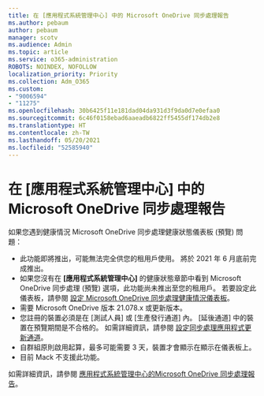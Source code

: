 ```yaml
---
title: 在 [應用程式系統管理中心] 中的 Microsoft OneDrive 同步處理報告
ms.author: pebaum
author: pebaum
manager: scotv
ms.audience: Admin
ms.topic: article
ms.service: o365-administration
ROBOTS: NOINDEX, NOFOLLOW
localization_priority: Priority
ms.collection: Adm_O365
ms.custom:
- "9006594"
- "11275"
ms.openlocfilehash: 30b6425f11e181dad04da931d3f9da0d7e0efaa0
ms.sourcegitcommit: 6c46f0158ebad6aaeadb6822ff5455df174db2e8
ms.translationtype: HT
ms.contentlocale: zh-TW
ms.lasthandoff: 05/20/2021
ms.locfileid: "52585940"
---
```

# <a name="onedrive-sync-reports-in-the-app-admin-center"></a>在 [應用程式系統管理中心] 中的 Microsoft OneDrive 同步處理報告

如果您遇到健康情況 Microsoft OneDrive 同步處理健康狀態儀表板 (預覽) 問題：

- 此功能即將推出，可能無法完全供您的租用戶使用。 將於 2021 年 6 月底前完成推出。
- 如果您沒有在 **[應用程式系統管理中心]** 的健康狀態章節中看到 Microsoft OneDrive 同步處理 (預覽) 選項，此功能尚未推出至您的租用戶。 若要設定此儀表板，請參閱 [設定 Microsoft OneDrive 同步處理健康情況儀表板](/OneDrive/sync-health#set-up-the-onedrive-sync-health-dashboard)。
- 需要 Microsoft OneDrive 版本 21.078.x 或更新版本。
- 您註冊的裝置必須是在 [測試人員] 或 [生產發行通道] 內。 [延後通道] 中的裝置在預覽期間是不合格的。 如需詳細資訊，請參閱 [設定同步處理應用程式更新通道](/OneDrive/use-group-policy#set-the-sync-app-update-ring)。
- 自群組原則啟用起算，最多可能需要 3 天，裝置才會顯示在顯示在儀表板上。
- 目前 Mack 不支援此功能。

如需詳細資訊，請參閱 [應用程式系統管理中心的Microsoft OneDrive 同步處理報告](/OneDrive/sync-health)。